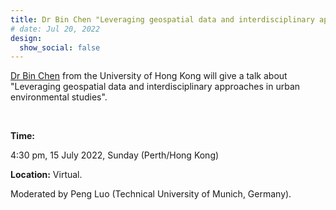 ```yaml
---
title: Dr Bin Chen "Leveraging geospatial data and interdisciplinary approaches in urban environmental studies".
# date: Jul 20, 2022
design:
  show_social: false
---
```


[Dr Bin Chen](https://fuselab.hku.hk/) from the University of Hong Kong will give a talk about "Leveraging geospatial data and interdisciplinary approaches in urban environmental studies".

<!--more-->
<br>

**Time:**

4:30 pm, 15 July 2022, Sunday (Perth/Hong Kong)

**Location:** Virtual. 

Moderated by Peng Luo (Technical University of Munich, Germany).

